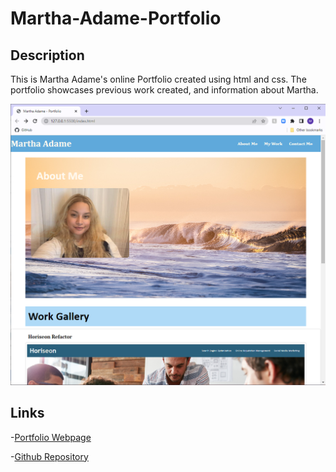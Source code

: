 # Martha-Adame-Portfolio

## Description

This is Martha Adame's online Portfolio created using html and css. The portfolio showcases previous work created, and information about Martha.

<img
src = "./images/MarthaAdamePortfolio.PNG"
alt = "Martha Adame's portfolio">

## Links

-[Portfolio Webpage](https://mladame.github.io/Martha-Adame-Portfolio/)

-[Github Repository](https://github.com/mladame/Martha-Adame-Portfolio)
